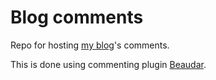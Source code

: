 # Blog comments

Repo for hosting [my blog](https://gavinkg.github.io/blog/)'s comments.

This is done using commenting plugin [Beaudar](https://beaudar.lipk.org/).

